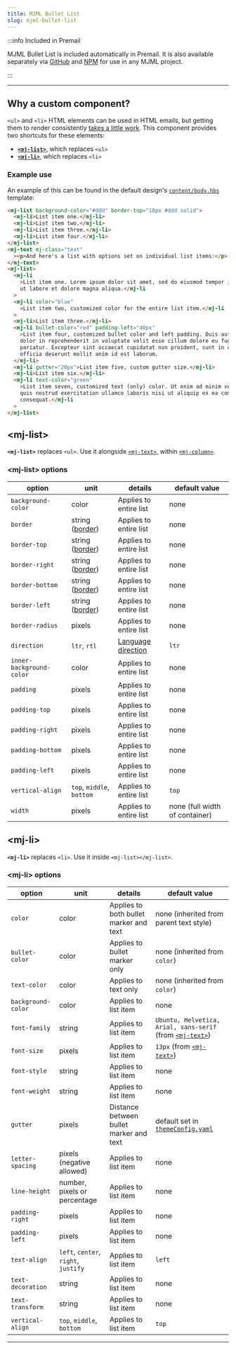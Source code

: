 ```yaml
---
title: MJML Bullet List
slug: mjml-bullet-list
---
```


<!-- This component's documentation and README need to stay in sync. Make sure
     to make any updates here in both places:

     https://premail.dev/docs/components/mjml-bullet-list/
     https://github.com/premail/mjml-bullet-list/blob/main/README.md

     Should differences exist, the README is considered canonical as it is
     published to NPM:
     https://www.npmjs.com/package/mjml-bullet-list
-->

:::info Included in Premail

MJML Bullet List is included automatically in Premail. It is also available
separately via [GitHub](https://github.com/premail/mjml-bullet-list) and
[NPM](https://www.npmjs.com/package/mjml-bullet-list) for use in any MJML
project.

:::

---

## Why a custom component?

`<ul>` and `<li>` HTML elements can be used in HTML emails, but getting them to
render consistently
[takes a little work](https://www.litmus.com/blog/the-ultimate-guide-to-bulleted-lists-in-html-email/).
This component provides two shortcuts for these elements:

- **[`<mj-list>`](#mj-list)**, which replaces `<ul>`
- **[`<mj-li>`](#mj-li)**, which replaces `<li>`

### Example use

An example of this can be found in the default design's
[`content/body.hbs`](https://github.com/premail/premail/tree/v2.0.0/src/example/designs/_default/content/body.hbs)
template:

```html
<mj-list background-color="#ddd" border-top="18px #ddd solid">
  <mj-li>List item one.</mj-li>
  <mj-li>List item two.</mj-li>
  <mj-li>List item three.</mj-li>
  <mj-li>List item four.</mj-li>
</mj-list>
<mj-text mj-class="text"
  ><p>And here's a list with options set on individual list items:</p>
</mj-text>
<mj-list>
  <mj-li
    >List item one. Lorem ipsum dolor sit amet, sed do eiusmod tempor incididunt
    ut labore et dolore magna aliqua.</mj-li
  >
  <mj-li color="blue"
    >List item two, customized color for the entire list item.</mj-li
  >
  <mj-li>List item three.</mj-li>
  <mj-li bullet-color="red" padding-left="40px"
    >List item four, customized bullet color and left padding. Duis aute irure
    dolor in reprehenderit in voluptate velit esse cillum dolore eu fugiat nulla
    pariatur. Excepteur sint occaecat cupidatat non proident, sunt in culpa qui
    officia deserunt mollit anim id est laborum.
  </mj-li>
  <mj-li gutter="20px">List item five, custom gutter size.</mj-li>
  <mj-li>List item six.</mj-li>
  <mj-li text-color="green"
    >List item seven, customized text (only) color. Ut enim ad minim veniam,
    quis nostrud exercitation ullamco laboris nisi ut aliquip ex ea commodo
    consequat.</mj-li
  >
</mj-list>
```

## <mj-list\>

**`<mj-list>`** replaces `<ul>`. Use it alongside
[`<mj-text>`](https://documentation.mjml.io/#mj-text), within
[`<mj-column>`](https://documentation.mjml.io/#mj-column).

### <mj-list\> options

| option                   | unit                                                                       | details                                                                      | default value                  |
| ------------------------ | -------------------------------------------------------------------------- | ---------------------------------------------------------------------------- | ------------------------------ |
| `background-color`       | color                                                                      | Applies to entire list                                                       | none                           |
| `border`                 | string ([border](https://developer.mozilla.org/en-US/docs/Web/CSS/border)) | Applies to entire list                                                       | none                           |
| `border-top`             | string ([border](https://developer.mozilla.org/en-US/docs/Web/CSS/border)) | Applies to entire list                                                       | none                           |
| `border-right`           | string ([border](https://developer.mozilla.org/en-US/docs/Web/CSS/border)) | Applies to entire list                                                       | none                           |
| `border-bottom`          | string ([border](https://developer.mozilla.org/en-US/docs/Web/CSS/border)) | Applies to entire list                                                       | none                           |
| `border-left`            | string ([border](https://developer.mozilla.org/en-US/docs/Web/CSS/border)) | Applies to entire list                                                       | none                           |
| `border-radius`          | pixels                                                                     | Applies to entire list                                                       | none                           |
| `direction`              | `ltr`, `rtl`                                                               | [Language direction](https://www.w3.org/International/questions/qa-html-dir) | `ltr`                          |
| `inner-background-color` | color                                                                      | Applies to entire list                                                       | none                           |
| `padding`                | pixels                                                                     | Applies to entire list                                                       | none                           |
| `padding-top`            | pixels                                                                     | Applies to entire list                                                       | none                           |
| `padding-right`          | pixels                                                                     | Applies to entire list                                                       | none                           |
| `padding-bottom`         | pixels                                                                     | Applies to entire list                                                       | none                           |
| `padding-left`           | pixels                                                                     | Applies to entire list                                                       | none                           |
| `vertical-align`         | `top`, `middle`, `bottom`                                                  | Applies to entire list                                                       | `top`                          |
| `width`                  | pixels                                                                     | Applies to entire list                                                       | none (full width of container) |

## <mj-li\>

**`<mj-li>`** replaces `<li>`. Use it inside `<mj-list></mj-list>`.

### <mj-li\> options

| option             | unit                                 | details                                 | default value                                                                                                                           |
| ------------------ | ------------------------------------ | --------------------------------------- | --------------------------------------------------------------------------------------------------------------------------------------- |
| `color`            | color                                | Applies to both bullet marker and text  | none (inherited from parent text style)                                                                                                 |
| `bullet-color`     | color                                | Applies to bullet marker only           | none (inherited from `color`)                                                                                                           |
| `text-color`       | color                                | Applies to text only                    | none (inherited from `color`)                                                                                                           |
| `background-color` | color                                | Applies to list item                    | none                                                                                                                                    |
| `font-family`      | string                               | Applies to list item                    | `Ubuntu, Helvetica, Arial, sans-serif` (from [`<mj-text>`](https://documentation.mjml.io/#mj-text))                                     |
| `font-size`        | pixels                               | Applies to list item                    | `13px` (from [`<mj-text>`](https://documentation.mjml.io/#mj-text))                                                                     |
| `font-style`       | string                               | Applies to list item                    | none                                                                                                                                    |
| `font-weight`      | string                               | Applies to list item                    | none                                                                                                                                    |
| `gutter`           | pixels                               | Distance between bullet marker and text | default set in [`themeConfig.yaml`](https://github.com/premail/premail/tree/v2.0.0/src/example/designs/_default/theme/themeConfig.yaml) |
| `letter-spacing`   | pixels (negative allowed)            | Applies to list item                    | none                                                                                                                                    |
| `line-height`      | number, pixels or percentage         | Applies to list item                    | none                                                                                                                                    |
| `padding-right`    | pixels                               | Applies to list item                    | none                                                                                                                                    |
| `padding-left`     | pixels                               | Applies to list item                    | none                                                                                                                                    |
| `text-align`       | `left`, `center`, `right`, `justify` | Applies to list item                    | `left`                                                                                                                                  |
| `text-decoration`  | string                               | Applies to list item                    | none                                                                                                                                    |
| `text-transform`   | string                               | Applies to list item                    | none                                                                                                                                    |
| `vertical-align`   | `top`, `middle`, `bottom`            | Applies to list item                    | `top`                                                                                                                                   |
---
